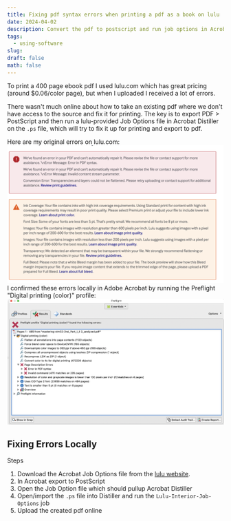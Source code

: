 ```yaml
---
title: Fixing pdf syntax errors when printing a pdf as a book on lulu
date: 2024-04-02
description: Convert the pdf to postscript and run job options in Acrobat Distiller
tags:
  - using-software
slug: 
draft: false
math: false
---
```

To print a 400 page ebook pdf I used lulu.com which has great pricing (around $0.06/color page), but when I uploaded I received a lot of errors.

There wasn't much online about how to take an existing pdf where we don't have access to the source and fix it for printing. The key is to export PDF > PostScript and then run a lulu-provided Job Options file in Acrobat Distiller on the `.ps` file, which will try to fix it up for printing and export to pdf. 

Here are my original errors on lulu.com:
![](attachments/Screenshot%202024-04-01%20at%2012.22.11%20PM.png)
I confirmed these errors locally in Adobe Acrobat by running the Preflight "Digital printing (color)" profile: 
![](attachments/Screenshot%202024-04-02%20at%2012.22.01%20PM.png)

## Fixing Errors Locally

Steps
1. Download the Acrobat Job Options file from the [lulu website](https://help.lulu.com/en/support/solutions/articles/64000255519-pdf-creation-settings). 
2. In Acrobat export to PostScript
3. Open the Job Option file which should pullup Acrobat Distiller
4. Open/import the `.ps` file into Distiller and run the `Lulu-Interior-Job-Options` job
5. Upload the created pdf online

